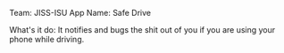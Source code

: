 Team: JISS-ISU
App Name: Safe Drive

What's it do: It notifies and bugs the shit out of you if you are using your phone while driving. 

